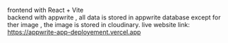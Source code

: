 frontend with React + Vite\
backend with appwrite , all data is stored in appwrite database except for ther image , the image is stored in cloudinary.
live website link:
https://appwrite-app-deployement.vercel.app
